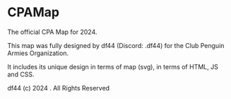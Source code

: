 # CPAMap
The official CPA Map for 2024.


This map was fully designed by df44 (Discord: .df44) for the Club Penguin Armies Organization.


It includes its unique design in terms of map (svg), in terms of HTML, JS and CSS.



df44 (c) 2024 . All Rights Reserved
